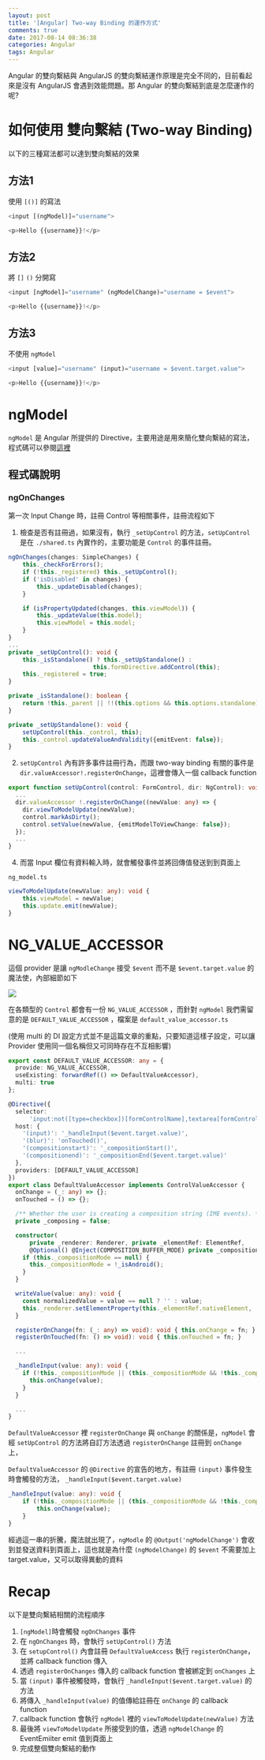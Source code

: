 ```yaml
---
layout: post
title: '[Angular] Two-way Binding 的運作方式'
comments: true
date: 2017-08-14 08:36:38
categories: Angular
tags: Angular
---
```


Angular 的雙向繫結與 AngularJS 的雙向繫結運作原理是完全不同的，目前看起來是沒有 AngularJS 會遇到效能問題。那 Angular 的雙向繫結到底是怎麼運作的呢?

<!-- more -->

# 如何使用 雙向繫結 (Two-way Binding)

以下的三種寫法都可以達到雙向繫結的效果

## 方法1
使用 `[()]` 的寫法

```typescript
<input [(ngModel)]="username">

<p>Hello {{username}}!</p>
```
## 方法2

將 `[]` `()` 分開寫

```typescript
<input [ngModel]="username" (ngModelChange)="username = $event">

<p>Hello {{username}}!</p>
```
## 方法3
不使用 `ngModel` 

```typescript
<input [value]="username" (input)="username = $event.target.value">

<p>Hello {{username}}!</p>
```



# ngModel
`ngModel` 是 Angular 所提供的 Directive，主要用途是用來簡化雙向繫結的寫法，程式碼可以參閱[這裡](https://github.com/angular/angular/blob/master/packages/forms/src/directives/ng_model.ts)

## 程式碼說明
### ngOnChanges

第一次 Input Change 時，註冊 Control 等相關事件，註冊流程如下
1. 檢查是否有註冊過，如果沒有，執行 `_setUpControl` 的方法，`setUpControl`是在 `./shared.ts` 內實作的，主要功能是 `Control` 的事件註冊。

```typescript
ngOnChanges(changes: SimpleChanges) {
    this._checkForErrors();
    if (!this._registered) this._setUpControl();
    if ('isDisabled' in changes) {
        this._updateDisabled(changes);
    }

    if (isPropertyUpdated(changes, this.viewModel)) {
        this._updateValue(this.model);
        this.viewModel = this.model;
    }
}
...
private _setUpControl(): void {
    this._isStandalone() ? this._setUpStandalone() :
                        this.formDirective.addControl(this);
    this._registered = true;
}

private _isStandalone(): boolean {
    return !this._parent || !!(this.options && this.options.standalone);
}

private _setUpStandalone(): void {
    setUpControl(this._control, this); 
    this._control.updateValueAndValidity({emitEvent: false});
}
```

2.  `setUpControl` 內有許多事件註冊行為，而跟 two-way binding 有關的事件是 ` dir.valueAccessor!.registerOnChange`，這裡會傳入一個 callback function

```typescript
export function setUpControl(control: FormControl, dir: NgControl): void {
  ...
  dir.valueAccessor !.registerOnChange((newValue: any) => {
    dir.viewToModelUpdate(newValue);
    control.markAsDirty();
    control.setValue(newValue, {emitModelToViewChange: false});
  });
  ...
}  
```

4. 而當 Input 欄位有資料輸入時，就會觸發事件並將回傳值發送到到頁面上

`ng_model.ts` 

```typescript
viewToModelUpdate(newValue: any): void {
    this.viewModel = newValue;
    this.update.emit(newValue);
}
```

# NG_VALUE_ACCESSOR
這個 provider 是讓 `ngModleChange` 接受 `$event` 而不是 `$event.target.value` 的魔法使，內部細節如下

![](http://i.imgur.com/Qsb228V.png)

在各類型的 `Control` 都會有一份 `NG_VALUE_ACCESSOR` ，而針對 `ngModel` 我們需留意的是 `DEFAULT_VALUE_ACCESSOR` ，檔案是 `default_value_accessor.ts`

(使用 multi 的 DI 設定方式並不是這篇文章的重點，只要知道這樣子設定，可以讓 Provider 使用同一個名稱但又可同時存在不互相影響)

```typescript
export const DEFAULT_VALUE_ACCESSOR: any = {
  provide: NG_VALUE_ACCESSOR,
  useExisting: forwardRef(() => DefaultValueAccessor),
  multi: true
};
```


```typescript
@Directive({
  selector:
      'input:not([type=checkbox])[formControlName],textarea[formControlName],input:not([type=checkbox])[formControl],textarea[formControl],input:not([type=checkbox])[ngModel],textarea[ngModel],[ngDefaultControl]',
  host: {
    '(input)': '_handleInput($event.target.value)',
    '(blur)': 'onTouched()',
    '(compositionstart)': '_compositionStart()',
    '(compositionend)': '_compositionEnd($event.target.value)'
  },
  providers: [DEFAULT_VALUE_ACCESSOR]
})
export class DefaultValueAccessor implements ControlValueAccessor {
  onChange = (_: any) => {};
  onTouched = () => {};

  /** Whether the user is creating a composition string (IME events). */
  private _composing = false;

  constructor(
      private _renderer: Renderer, private _elementRef: ElementRef,
      @Optional() @Inject(COMPOSITION_BUFFER_MODE) private _compositionMode: boolean) {
    if (this._compositionMode == null) {
      this._compositionMode = !_isAndroid();
    }
  }

  writeValue(value: any): void {
    const normalizedValue = value == null ? '' : value;
    this._renderer.setElementProperty(this._elementRef.nativeElement, 'value', normalizedValue);
  }

  registerOnChange(fn: (_: any) => void): void { this.onChange = fn; }
  registerOnTouched(fn: () => void): void { this.onTouched = fn; }

  ...

  _handleInput(value: any): void {
    if (!this._compositionMode || (this._compositionMode && !this._composing)) {
      this.onChange(value);
    }
  }

  ...
}
```
`DefaultValueAccessor` 裡 `registerOnChange` 與 `onChange` 的關係是，`ngModel` 會經 `setUpControl` 的方法將自訂方法透過 `registerOnChange` 註冊到 `onChange` 上，

`DefaultValueAccessor` 的 `@Directive` 的宣告的地方，有註冊 `(input)` 事件發生時會觸發的方法， `_handleInput($event.target.value)`

```typescript
_handleInput(value: any): void {
    if (!this._compositionMode || (this._compositionMode && !this._composing)) {
        this.onChange(value);
    }
}
```

經過這一串的折騰，魔法就出現了，`ngModle` 的 `@Output('ngModelChange')` 會收到並發送資料到頁面上，這也就是為什麼 `(ngModelChange)` 的 `$event` 不需要加上 target.value，又可以取得異動的資料

# Recap
以下是雙向繫結相關的流程順序
1. `[ngModel]`時會觸發 `ngOnChanges` 事件
2. 在 `ngOnChanges` 時，會執行 `setUpControl()` 方法
3. 在 `setupControl()` 內會註冊 `DefaultValueAccess` 執行 `registerOnChange`，並將 callback function 傳入
4. 透過 `registerOnChanges` 傳入的 callback function 會被綁定到 `onChanges` 上
5. 當 `(input)` 事件被觸發時，會執行 `_handleInput($event.target.value)` 的方法
6. 將傳入 `_handleInput(value)` 的值傳給註冊在 `onChange` 的 callback function
7. callback function 會執行 `ngModel` 裡的 `viewToModelUpdate(newValue)` 方法
8. 最後將 `viewToModelUpdate` 所接受到的值，透過 `ngModelChange` 的 EventEmiiter emit 值到頁面上
9. 完成整個雙向繫結的動作